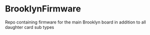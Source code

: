 # BrooklynFirmware
Repo containing firmware for the main Brooklyn board in addition to all daughter card sub types
